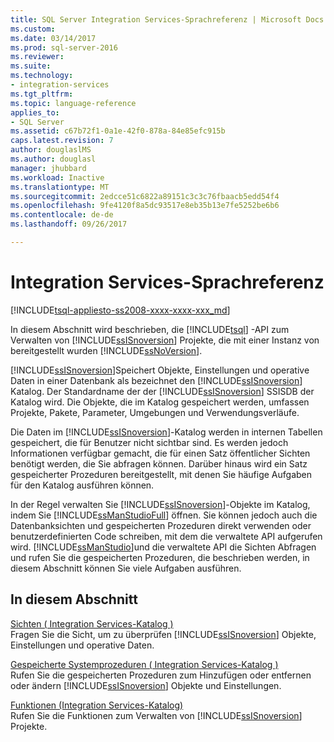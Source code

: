 ```yaml
---
title: SQL Server Integration Services-Sprachreferenz | Microsoft Docs
ms.custom: 
ms.date: 03/14/2017
ms.prod: sql-server-2016
ms.reviewer: 
ms.suite: 
ms.technology:
- integration-services
ms.tgt_pltfrm: 
ms.topic: language-reference
applies_to:
- SQL Server
ms.assetid: c67b72f1-0a1e-42f0-878a-84e85efc915b
caps.latest.revision: 7
author: douglaslMS
ms.author: douglasl
manager: jhubbard
ms.workload: Inactive
ms.translationtype: MT
ms.sourcegitcommit: 2edcce51c6822a89151c3c3c76fbaacb5edd54f4
ms.openlocfilehash: 9fe4120f8a5dc93517e8eb35b13e7fe5252be6b6
ms.contentlocale: de-de
ms.lasthandoff: 09/26/2017

---
```

# <a name="integration-services-language-reference"></a>Integration Services-Sprachreferenz
[!INCLUDE[tsql-appliesto-ss2008-xxxx-xxxx-xxx_md](../includes/tsql-appliesto-ss2008-xxxx-xxxx-xxx-md.md)]

  In diesem Abschnitt wird beschrieben, die [!INCLUDE[tsql](../includes/tsql-md.md)] -API zum Verwalten von [!INCLUDE[ssISnoversion](../includes/ssisnoversion-md.md)] Projekte, die mit einer Instanz von bereitgestellt wurden [!INCLUDE[ssNoVersion](../includes/ssnoversion-md.md)].  
  
 [!INCLUDE[ssISnoversion](../includes/ssisnoversion-md.md)]Speichert Objekte, Einstellungen und operative Daten in einer Datenbank als bezeichnet den [!INCLUDE[ssISnoversion](../includes/ssisnoversion-md.md)] Katalog. Der Standardname der der [!INCLUDE[ssISnoversion](../includes/ssisnoversion-md.md)] SSISDB der Katalog wird. Die Objekte, die im Katalog gespeichert werden, umfassen Projekte, Pakete, Parameter, Umgebungen und Verwendungsverläufe.  
  
 Die Daten im [!INCLUDE[ssISnoversion](../includes/ssisnoversion-md.md)]-Katalog werden in internen Tabellen gespeichert, die für Benutzer nicht sichtbar sind. Es werden jedoch Informationen verfügbar gemacht, die für einen Satz öffentlicher Sichten benötigt werden, die Sie abfragen können. Darüber hinaus wird ein Satz gespeicherter Prozeduren bereitgestellt, mit denen Sie häufige Aufgaben für den Katalog ausführen können.  
  
 In der Regel verwalten Sie [!INCLUDE[ssISnoversion](../includes/ssisnoversion-md.md)]-Objekte im Katalog, indem Sie [!INCLUDE[ssManStudioFull](../includes/ssmanstudiofull-md.md)] öffnen. Sie können jedoch auch die Datenbanksichten und gespeicherten Prozeduren direkt verwenden oder benutzerdefinierten Code schreiben, mit dem die verwaltete API aufgerufen wird. [!INCLUDE[ssManStudio](../includes/ssmanstudio-md.md)]und die verwaltete API die Sichten Abfragen und rufen Sie die gespeicherten Prozeduren, die beschrieben werden, in diesem Abschnitt können Sie viele Aufgaben ausführen.  
  
## <a name="in-this-section"></a>In diesem Abschnitt  
 [Sichten &#40; Integration Services-Katalog &#41;](../integration-services/system-views/views-integration-services-catalog.md)  
 Fragen Sie die Sicht, um zu überprüfen [!INCLUDE[ssISnoversion](../includes/ssisnoversion-md.md)] Objekte, Einstellungen und operative Daten.  
  
 [Gespeicherte Systemprozeduren &#40; Integration Services-Katalog &#41;](../integration-services/system-stored-procedures/stored-procedures-integration-services-catalog.md)  
 Rufen Sie die gespeicherten Prozeduren zum Hinzufügen oder entfernen oder ändern [!INCLUDE[ssISnoversion](../includes/ssisnoversion-md.md)] Objekte und Einstellungen.  
  
 [Funktionen &#40;Integration Services-Katalog&#41;](http://msdn.microsoft.com/library/9f2aec85-3d4c-415f-b1f8-8328a60b1c7f)  
 Rufen Sie die Funktionen zum Verwalten von [!INCLUDE[ssISnoversion](../includes/ssisnoversion-md.md)] Projekte.  
  
  

